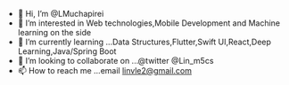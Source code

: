 - 👋 Hi, I’m @LMuchapirei
- 👀 I’m interested in Web technologies,Mobile Development and Machine learning on the side
- 🌱 I’m currently learning ...Data Structures,Flutter,Swift UI,React,Deep Learning,Java/Spring Boot
- 💞️ I’m looking to collaborate on ...@twitter  @Lin_m5cs
- 📫 How to reach me ...email linvle2@gmail.com

<!---
LMuchapirei/LMuchapirei is a ✨ special ✨ repository because its `README.md` (this file) appears on your GitHub profile.
You can click the Preview link to take a look at your changes.
--->
